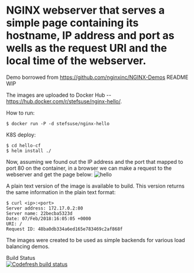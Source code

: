 
# NGINX webserver that serves a simple page containing its hostname, IP address and port as wells as the request URI and the local time of the webserver.

Demo borrowed from https://github.com/nginxinc/NGINX-Demos
README WIP

The images are uploaded to Docker Hub -- https://hub.docker.com/r/stefsuse/nginx-hello/.

How to run:
```
$ docker run -P -d stefsuse/nginx-hello
```

K8S deploy:
```
$ cd hello-cf
$ helm install ./
```

Now, assuming we found out the IP address and the port that mapped to port 80 on the container, in a browser we can make a request to the webserver and get the page below: ![hello](hello.png)

A plain text version of the image is available to build. This version returns the same information in the plain text format:
```
$ curl <ip>:<port>
Server address: 172.17.0.2:80
Server name: 22becba5323d
Date: 07/Feb/2018:16:05:05 +0000
URI: /
Request ID: 48ba0db334a6ed165e783469c2af868f
```

The images were created to be used as simple backends for various load balancing demos.
 

Build Status   
[![Codefresh build status]( https://g.codefresh.io/api/badges/build?repoOwner=stefarnold&repoName=hello-cf&branch=master&pipelineName=all-the-things&accountName=stefarnold&type=cf-1)]( https://g.codefresh.io/repositories/stefarnold/hello-cf/builds?filter=trigger:build;branch:master;service:5af36ff6b1d7540001731bec~all-the-things)


